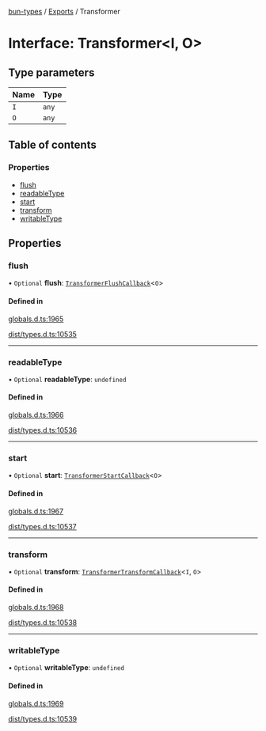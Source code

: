 [bun-types](../README.md) / [Exports](../modules.md) / Transformer

# Interface: Transformer<I, O\>

## Type parameters

| Name | Type |
| :------ | :------ |
| `I` | `any` |
| `O` | `any` |

## Table of contents

### Properties

- [flush](Transformer.md#flush)
- [readableType](Transformer.md#readabletype)
- [start](Transformer.md#start)
- [transform](Transformer.md#transform)
- [writableType](Transformer.md#writabletype)

## Properties

### flush

• `Optional` **flush**: [`TransformerFlushCallback`](TransformerFlushCallback.md)<`O`\>

#### Defined in

[globals.d.ts:1965](https://github.com/valgaze/bun-types/blob/5e53f27/globals.d.ts#L1965)

[dist/types.d.ts:10535](https://github.com/valgaze/bun-types/blob/5e53f27/dist/types.d.ts#L10535)

___

### readableType

• `Optional` **readableType**: `undefined`

#### Defined in

[globals.d.ts:1966](https://github.com/valgaze/bun-types/blob/5e53f27/globals.d.ts#L1966)

[dist/types.d.ts:10536](https://github.com/valgaze/bun-types/blob/5e53f27/dist/types.d.ts#L10536)

___

### start

• `Optional` **start**: [`TransformerStartCallback`](TransformerStartCallback.md)<`O`\>

#### Defined in

[globals.d.ts:1967](https://github.com/valgaze/bun-types/blob/5e53f27/globals.d.ts#L1967)

[dist/types.d.ts:10537](https://github.com/valgaze/bun-types/blob/5e53f27/dist/types.d.ts#L10537)

___

### transform

• `Optional` **transform**: [`TransformerTransformCallback`](TransformerTransformCallback.md)<`I`, `O`\>

#### Defined in

[globals.d.ts:1968](https://github.com/valgaze/bun-types/blob/5e53f27/globals.d.ts#L1968)

[dist/types.d.ts:10538](https://github.com/valgaze/bun-types/blob/5e53f27/dist/types.d.ts#L10538)

___

### writableType

• `Optional` **writableType**: `undefined`

#### Defined in

[globals.d.ts:1969](https://github.com/valgaze/bun-types/blob/5e53f27/globals.d.ts#L1969)

[dist/types.d.ts:10539](https://github.com/valgaze/bun-types/blob/5e53f27/dist/types.d.ts#L10539)
